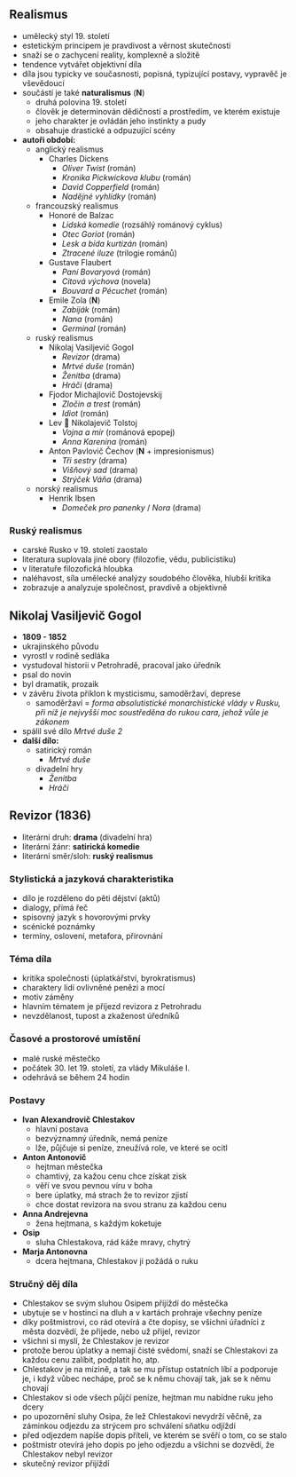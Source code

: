 ## Realismus
- umělecký styl 19. století
- estetickým principem je pravdivost a věrnost skutečnosti
- snaží se o zachycení reality, komplexně a složitě
- tendence vytvářet objektivní díla
- díla jsou typicky ve současnosti, popisná, typizující postavy, vypravěč je vševědoucí
- součástí je také **naturalismus** (**N**)
	- druhá polovina 19. století
	- člověk je determinován dědičností a prostředím, ve kterém existuje
	- jeho charakter je ovládán jeho instinkty a pudy
	- obsahuje drastické a odpuzující scény
- **autoři období:**
	- anglický realismus
		- Charles Dickens
			- *Oliver Twist* (román)
			- *Kronika Pickwickova klubu* (román)
			- *David Copperfield* (román)
			- *Nadějné vyhlídky* (román)
	- francouzský realismus
		- Honoré de Balzac
			- *Lidská komedie* (rozsáhlý románový cyklus)
			- *Otec Goriot* (román)
			- *Lesk a bída kurtizán* (román)
			- *Ztracené iluze* (trilogie románů)
		- Gustave Flaubert
			- *Paní Bovaryová* (román)
			- *Citová výchova* (novela)
			- *Bouvard a Pécuchet* (román)
		- Emile Zola (**N**)
			- *Zabiják* (román)
			- *Nana* (román)
			- *Germinal* (román)
	- ruský realismus
		- Nikolaj Vasiljevič Gogol
			- *Revizor* (drama)
			- *Mrtvé duše* (román)
			- *Ženitba* (drama)
			- *Hráči* (drama)
		- Fjodor Michajlovič Dostojevskij
			- *Zločin a trest* (román)
			- *Idiot* (román)
		- Lev 🐯 Nikolajevič Tolstoj
			- *Vojna a mír* (románová epopej)
			- *Anna Karenina* (román)
		- Anton Pavlovič Čechov (**N** + impresionismus)
			- *Tři sestry* (drama)
			- *Višňový sad* (drama)
			- *Strýček Váňa* (drama)
	- norský realismus
		- Henrik Ibsen
			- *Domeček pro panenky* / *Nora* (drama)
### Ruský realismus
- carské Rusko v 19. století zaostalo
- literatura suplovala jiné obory (filozofie, vědu, publicistiku)
- v literatuře filozofická hloubka
- naléhavost, síla umělecké analýzy soudobého člověka, hlubší kritika
- zobrazuje a analyzuje společnost, pravdivě a objektivně
## Nikolaj Vasiljevič Gogol
- **1809 - 1852**
- ukrajinského původu
- vyrostl v rodině sedláka
- vystudoval historii v Petrohradě, pracoval jako úředník
- psal do novin
- byl dramatik, prozaik
- v závěru života příklon k mysticismu, samoděržaví, deprese
	- samoděržaví = *forma absolutistické monarchistické vlády v Rusku, při níž je nejvyšší moc soustředěna do rukou cara, jehož vůle je zákonem*
- spálil své dílo *Mrtvé duše 2*
- **další dílo:**
	- satirický román
		- *Mrtvé duše*
	- divadelní hry
		- *Ženitba*
		- *Hráči*
## Revizor (1836)
- literární druh: **drama** (divadelní hra)
- literární žánr: **satirická komedie**
- literární směr/sloh: **ruský realismus**
### Stylistická a jazyková charakteristika
- dílo je rozděleno do pěti dějství (aktů)
- dialogy, přímá řeč
- spisovný jazyk s hovorovými prvky
- scénické poznámky
- termíny, oslovení, metafora, přirovnání
### Téma díla
- kritika společnosti (úplatkářství, byrokratismus)
- charaktery lidí ovlivněné penězi a mocí
- motiv záměny
- hlavním tématem je příjezd revizora z Petrohradu
- nevzdělanost, tupost a zkaženost úředníků
### Časové a prostorové umístění
- malé ruské městečko
- počátek 30. let 19. století, za vlády Mikuláše I.
- odehrává se během 24 hodin
### Postavy
- **Ivan Alexandrovič Chlestakov**
	- hlavní postava
	- bezvýznamný úředník, nemá peníze
	- lže, půjčuje si peníze, zneužívá role, ve které se ocitl
- **Anton Antonovič**
	- hejtman městečka
	- chamtivý, za kažou cenu chce získat zisk
	- věří ve svou pevnou víru v boha
	- bere úplatky, má strach že to revizor zjistí
	- chce dostat revizora na svou stranu za každou cenu
- **Anna Andrejevna**
	- žena hejtmana, s každým koketuje
- **Osip**
	- sluha Chlestakova, rád káže mravy, chytrý
- **Marja Antonovna**
	- dcera hejtmana, Chlestakov ji požádá o ruku
### Stručný děj díla
- Chlestakov se svým sluhou Osipem přijíždí do městečka
- ubytuje se v hostinci na dluh a v kartách prohraje všechny peníze
- díky poštmistrovi, co rád otevírá a čte dopisy, se všichni úřadníci z města dozvědí, že přijede, nebo už přijel, revizor
- všichni si myslí, že Chlestakov je revizor
- protože berou úplatky a nemají čisté svědomí, snaží se Chlestakovi za každou cenu zalíbit, podplatit ho, atp.
- Chlestakov je na mizině, a tak se mu přístup ostatních líbí a podporuje je, i když vůbec nechápe, proč se k němu chovají tak, jak se k němu chovají
- Chlestakov si ode všech půjčí peníze, hejtman mu nabídne ruku jeho dcery
- po upozornění sluhy Osipa, že lež Chlestakovi nevydrží věčně, za záminkou odjezdu za strýcem pro schválení sňatku odjíždí
- před odjezdem napíše dopis příteli, ve kterém se svěří o tom, co se stalo
- poštmistr otevírá jeho dopis po jeho odjezdu a všichni se dozvědí, že Chlestakov nebyl revizor
- skutečný revizor přijíždí
